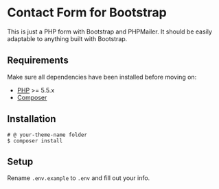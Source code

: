 # Contact Form for Bootstrap

This is just a PHP form with Bootstrap and PHPMailer. It should be easily adaptable to anything built with Bootstrap.

## Requirements

Make sure all dependencies have been installed before moving on:

* [PHP](http://php.net/manual/en/install.php) >= 5.5.x
* [Composer](https://getcomposer.org/download/)

## Installation

```shell
# @ your-theme-name folder
$ composer install
```

## Setup

Rename `.env.example` to `.env` and fill out your info.
